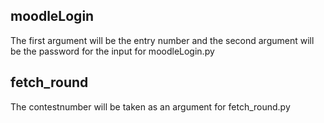 ## moodleLogin
The first argument will be the entry number and the second argument will be the password for the input for moodleLogin.py
## fetch_round 
The contestnumber will be taken as an argument for fetch_round.py

